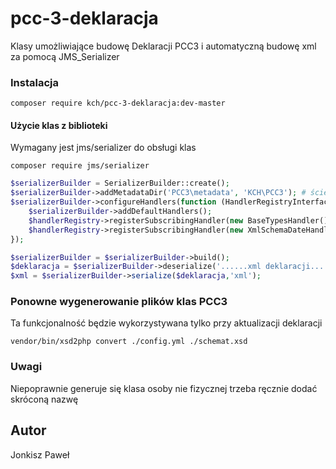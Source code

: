 # pcc-3-deklaracja

Klasy umożliwiające budowę Deklaracji PCC3 i automatyczną budowę xml za pomocą JMS_Serializer

### Instalacja
``
composer require kch/pcc-3-deklaracja:dev-master
``

#### Użycie klas z biblioteki
Wymagany jest jms/serializer do obsługi klas

``
composer require jms/serializer
``

```php
$serializerBuilder = SerializerBuilder::create();
$serializerBuilder->addMetadataDir('PCC3\metadata', 'KCH\PCC3'); # ścieżka do katalogu z metadata oraz NameSpace
$serializerBuilder->configureHandlers(function (HandlerRegistryInterface $handlerRegistry) use ($serializerBuilder) {
    $serializerBuilder->addDefaultHandlers();
    $handlerRegistry->registerSubscribingHandler(new BaseTypesHandler());
    $handlerRegistry->registerSubscribingHandler(new XmlSchemaDateHandler());
});

$serializerBuilder = $serializerBuilder->build();
$deklaracja = $serializerBuilder->deserialize('......xml deklaracji......', 'KCH\PCC3\Deklaracja', 'xml');
$xml = $serializerBuilder->serialize($deklaracja,'xml');
```
### Ponowne wygenerowanie plików klas PCC3
Ta funkcjonalność będzie wykorzystywana tylko przy aktualizacji deklaracji

``
vendor/bin/xsd2php convert ./config.yml ./schemat.xsd
``

### Uwagi

Niepoprawnie generuje się klasa osoby nie fizycznej trzeba ręcznie dodać skróconą nazwę

## Autor
Jonkisz Paweł 